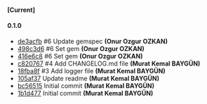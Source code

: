 
#### [Current]

#### 0.1.0
 * [de3acfb](de3acfb) #6 Update gemspec __(Onur Ozgur OZKAN)__
 * [498c3d6](498c3d6) #6 Set gem __(Onur Ozgur OZKAN)__
 * [416e6c8](416e6c8) #6 Set gem __(Onur Ozgur OZKAN)__
 * [c820767](c820767)  #4 Add CHANGELOG.md file __(Murat Kemal BAYGÜN)__
 * [18fba8f](18fba8f)  #3 Add logger file __(Murat Kemal BAYGÜN)__
 * [105af37](105af37) Update readme __(Murat Kemal BAYGÜN)__
 * [bc56515](bc56515) Initial commit __(Murat Kemal BAYGÜN)__
 * [1b1d477](1b1d477) Initial commit __(Murat Kemal BAYGÜN)__

